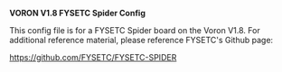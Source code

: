 <B>VORON V1.8 FYSETC Spider Config</B>

This config file is for a FYSETC Spider board on the Voron V1.8. For additional reference material, please reference FYSETC's Github page:

https://github.com/FYSETC/FYSETC-SPIDER
